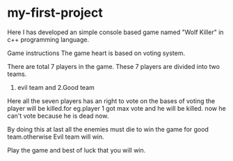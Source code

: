 # my-first-project
Here I has developed an simple console based game named "Wolf Killer" in c++ programming language.

Game instructions
The game heart is based on voting system.

There are total 7 players in the game.
These 7 players are  divided into two teams.
1. evil team and 2.Good team

Here all the seven players has an right to vote on the bases of voting the player will be killed.for eg.player 1 got max vote and
he will be killed. now he can't vote because he is dead now.

By doing this at last all the enemies must die to win the game for good team.otherwise Evil team will win.

Play the game and best of luck that you will win.
